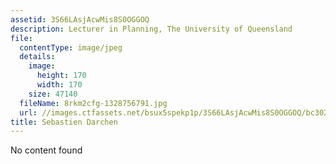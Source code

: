```yaml
---
assetid: 3S66LAsjAcwMis8S0OGGOQ
description: Lecturer in Planning, The University of Queensland
file:
  contentType: image/jpeg
  details:
    image:
      height: 170
      width: 170
    size: 47140
  fileName: 8rkm2cfg-1328756791.jpg
  url: //images.ctfassets.net/bsux5spekp1p/3S66LAsjAcwMis8S0OGGOQ/bc3028a4a061cade94001d8106144341/8rkm2cfg-1328756791.jpg
title: Sebastien Darchen
---
```

No content found